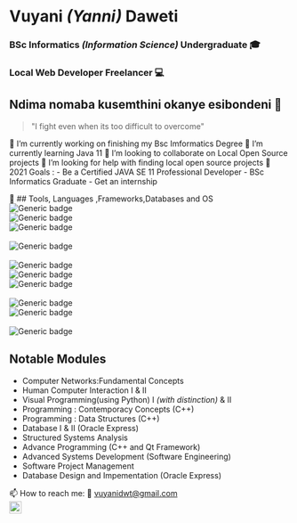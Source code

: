 # Vuyani _(Yanni)_ Daweti
### BSc Informatics _(Information Science)_  Undergraduate :mortar_board: 
### Local Web Developer Freelancer :computer:

## Ndima nomaba kusemthini okanye esibondeni 👋 
> "I fight even when its too difficult to overcome"



    
    
🔭 I’m currently working on finishing my Bsc Imformatics Degree
🌱 I’m currently learning Java 11
👯 I’m looking to collaborate on Local Open Source projects 
🤔 I’m looking for help with finding local open source projects
:dart: 2021 Goals :  - Be a Certified JAVA SE 11 Professional Developer 
                     - BSc Informatics Graduate 
                     - Get an internship
                     
:wrench: ## Tools, Languages ,Frameworks,Databases and OS  <br/>
![Generic badge](https://img.shields.io/badge/Language-Java-orange.svg) <br/>
![Generic badge](https://img.shields.io/badge/Language-Python-yellow.svg)  <br/>
![Generic badge](https://img.shields.io/badge/Language-C++-ORANGE.svg)   <br/> <br/>
![Generic badge](https://img.shields.io/badge/Framework-Qt-ORANGE.svg)  <br/> <br/>
![Generic badge](https://img.shields.io/badge/Tool-VSCode-white.svg)  <br/>
![Generic badge](https://img.shields.io/badge/Tool-IntelliJ-orange.svg)  <br/>
![Generic badge](https://img.shields.io/badge/Tool-Github-green.svg) <br/> <br/>
![Generic badge](https://img.shields.io/badge/DB-MySQL-blue.svg) <br/>
![Generic badge](https://img.shields.io/badge/DB-OracleExpress-red.svg) <br/> <br/>
![Generic badge](https://img.shields.io/badge/OS-Linux-ORANGE.svg)  <br/>


## Notable Modules 
  - Computer Networks:Fundamental Concepts
  - Human Computer Interaction I & II
  - Visual Programming(using Python) I _(with distinction)_ & II
  - Programming : Contemporacy Concepts (C++)
  - Programming : Data Structures (C++)
  - Database I & II (Oracle Express)
  - Structured Systems Analysis
  - Advance Programming (C++ and Qt Framework)
  - Advanced Systems Development (Software Engineering)
  - Software Project Management 
  - Database Design and Impementation  (Oracle Express)
  
 📫 How to reach me: :e-mail: vuyanidwt@gmail.com <br>
                     [<img width=22px src=https://simpleicons.org/icons/twitter.svg>](https://twitter.com/VuyaniD6)

